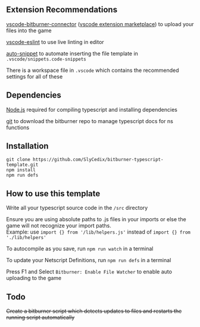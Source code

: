 ## Extension Recommendations
[vscode-bitburner-connector](https://github.com/hexnaught/vscode-bitburner-connector) ([vscode extension marketplace](https://marketplace.visualstudio.com/items?itemName=hexnaught.vscode-bitburner-connector)) to upload your files into the game

[vscode-eslint](https://marketplace.visualstudio.com/items?itemName=dbaeumer.vscode-eslint) to use live linting in editor

[auto-snippet](https://marketplace.visualstudio.com/items?itemName=Gruntfuggly.auto-snippet) to automate inserting the file template in `.vscode/snippets.code-snippets`

There is a workspace file in `.vscode` which contains the recommended settings for all of these

## Dependencies
[Node.js](https://nodejs.org/en/download/) required for compiling typescript and installing dependencies

[git](https://git-scm.com) to download the bitburner repo to manage typescript docs for ns functions


## Installation
```
git clone https://github.com/SlyCedix/bitburner-typescript-template.git
npm install
npm run defs
```

## How to use this template
Write all your typescript source code in the `/src` directory

Ensure you are using absolute paths to .js files in your imports or else the game will not recognize your import paths.  
Example: use `import {} from '/lib/helpers.js'` instead of `import {} from './lib/helpers'` 

To autocompile as you save, run `npm run watch` in a terminal

To update your Netscript Definitions, run `npm run defs` in a terminal

Press F1 and Select `Bitburner: Enable File Watcher` to enable auto uploading to the game

## Todo
~~Create a bitburner script which detects updates to files and restarts the running script automatically~~